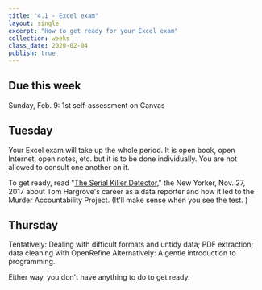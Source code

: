 ```yaml
---
title: "4.1 - Excel exam"
layout: single
excerpt: "How to get ready for your Excel exam"
collection: weeks
class_date: 2020-02-04
publish: true
---
```


## Due this week

Sunday, Feb. 9: 1st self-assessment on Canvas


## Tuesday

Your Excel exam will take up the whole period. It is open book, open Internet, open notes, etc. but it is to be done individually. You are not allowed to consult one another on it.

To get ready, read "[The Serial Killer Detector](https://www.newyorker.com/magazine/2017/11/27/the-serial-killer-detector)," the New Yorker, Nov. 27, 2017 about Tom Hargrove's career as a data reporter and how it led to the Murder Accountability Project. (It'll make sense when you see the test. )

## Thursday

Tentatively: Dealing with difficult formats and untidy data; PDF extraction; data cleaning with OpenRefine
Alternatively: A gentle introduction to programming.

Either way, you don't have anything to do to get ready.
